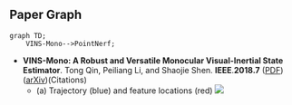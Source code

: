 ## Paper Graph

```mermaid
graph TD;
    VINS-Mono-->PointNerf;
```

- **VINS-Mono: A Robust and Versatile Monocular Visual-Inertial State Estimator**. Tong Qin, Peiliang Li, and Shaojie Shen. **IEEE**.**2018.7** ([PDF](https://arxiv.org/pdf/1708.03852.pdf))([arXiv](https://arxiv.org/abs/2003.08934))(Citations)
    - (a) Trajectory (blue) and feature locations (red)
    ![](https://github.com/HKUST-Aerial-Robotics/VINS-Fusion/raw/master/support_files/image/vins_logo.png)


